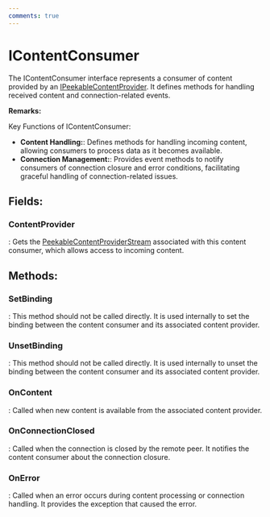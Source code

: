 ```yaml
---
comments: true
---
```

# IContentConsumer

The IContentConsumer interface represents a consumer of content provided by an [IPeekableContentProvider](../Tcp/IPeekableContentProvider.md). It defines methods for handling received content and connection-related events. 

**Remarks:**

Key Functions of IContentConsumer: 

- **Content Handling:**: Defines methods for handling incoming content, allowing consumers to process data as it becomes available. 
- **Connection Management:**: Provides event methods to notify consumers of connection closure and error conditions, facilitating graceful handling of connection-related issues. 



## **Fields**:
### **ContentProvider**
: Gets the [PeekableContentProviderStream](../Streams/PeekableContentProviderStream.md) associated with this content consumer, which allows access to incoming content. 
## **Methods**:

### **SetBinding**
: This method should not be called directly. It is used internally to set the binding between the content consumer and its associated content provider. 

### **UnsetBinding**
: This method should not be called directly. It is used internally to unset the binding between the content consumer and its associated content provider. 

### **OnContent**
: Called when new content is available from the associated content provider. 

### **OnConnectionClosed**
: Called when the connection is closed by the remote peer. It notifies the content consumer about the connection closure. 

### **OnError**
: Called when an error occurs during content processing or connection handling. It provides the exception that caused the error. 